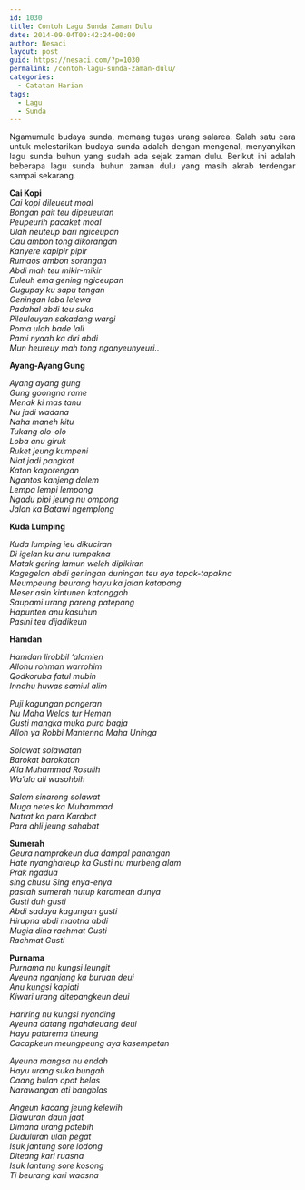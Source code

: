 ```yaml
---
id: 1030
title: Contoh Lagu Sunda Zaman Dulu
date: 2014-09-04T09:42:24+00:00
author: Nesaci
layout: post
guid: https://nesaci.com/?p=1030
permalink: /contoh-lagu-sunda-zaman-dulu/
categories:
  - Catatan Harian
tags:
  - Lagu
  - Sunda
---
```

<p style="text-align: justify;">
  Ngamumule budaya sunda, memang tugas urang salarea. Salah satu cara untuk melestarikan budaya sunda adalah dengan mengenal, menyanyikan lagu sunda buhun yang sudah ada sejak zaman dulu. Berikut ini adalah beberapa lagu sunda buhun zaman dulu yang masih akrab terdengar sampai sekarang.
</p>

<p style="text-align: justify;">
  <strong>Cai Kopi</strong><br /> <em>Cai kopi dileueut moal</em><br /> <em>Bongan pait teu dipeueutan</em><br /> <em>Peupeurih pacaket moal</em><br /> <em>Ulah neuteup bari ngiceupan </em><br /> <em>Cau ambon tong dikorangan</em><br /> <em>Kanyere kapipir pipir</em><br /> <em>Rumaos ambon sorangan</em><br /> <em>Abdi mah teu mikir-mikir</em><br /> <em>Euleuh ema gening ngiceupan</em><br /> <em>Gugupay ku sapu tangan</em><br /> <em>Geningan loba lelewa</em><br /> <em>Padahal abdi teu suka</em><br /> <em>Pileuleuyan sakadang wargi</em><br /> <em>Poma ulah bade lali</em><br /> <em>Pami nyaah ka diri abdi</em><br /> <em>Mun heureuy mah tong nganyeunyeuri..</em><!--more-->
</p>

**Ayang-Ayang Gung**

_Ayang ayang gung_  
_Gung goongna rame_  
_Menak ki mas tanu_  
_Nu jadi wadana_  
_Naha maneh kitu_  
_Tukang olo-olo_  
_Loba anu giruk_  
_Ruket jeung kumpeni_  
_Niat jadi pangkat_  
_Katon kagorengan_  
_Ngantos kanjeng dalem_  
_Lempa lempi lempong_  
_Ngadu pipi jeung nu ompong_  
_Jalan ka Batawi ngemplong_

**Kuda Lumping**

_Kuda lumping ieu dikuciran_  
_Di igelan ku anu tumpakna_  
_Matak gering lamun weleh dipikiran_  
_Kagegelan abdi geningan duningan teu aya tapak-tapakna_  
_Meumpeung beurang hayu ka jalan katapang_  
_Meser asin kintunen katonggoh_  
_Saupami urang pareng patepang_  
_Hapunten anu kasuhun_  
_Pasini teu dijadikeun_

**Hamdan**

_Hamdan lirobbil ‘alamien_  
_Allohu rohman warrohim_  
_Qodkoruba fatul mubin_  
_Innahu huwas samiul alim_

_Puji kagungan pangeran_  
_Nu Maha Welas tur Heman_  
_Gusti mangka muka pura bagja_  
_Alloh ya Robbi Mantenna Maha Uninga_

_Solawat solawatan_  
_Barokat barokatan_  
_A’la Muhammad Rosulih_  
_Wa’ala ali wasohbih_

_Salam sinareng solawat_  
_Muga netes ka Muhammad_  
_Natrat ka para Karabat_  
_Para ahli jeung sahabat_

**Sumerah**  
_Geura namprakeun dua dampal panangan_  
_Hate nyanghareup ka Gusti nu murbeng alam_  
_Prak ngadua_  
_sing chusu Sing enya-enya_  
_pasrah sumerah nutup karamean dunya_  
_Gusti duh gusti_  
_Abdi sadaya kagungan gusti_  
_Hirupna abdi maotna abdi_  
_Mugia dina rachmat Gusti_  
_Rachmat Gusti_

**Purnama**  
_Purnama nu kungsi leungit_  
_Ayeuna nganjang ka buruan deui_  
_Anu kungsi kapiati_  
_Kiwari urang ditepangkeun deui_ 

_Hariring nu kungsi nyanding_  
_Ayeuna datang ngahaleuang deui_  
_Hayu patarema tineung_  
_Cacapkeun meungpeung aya kasempetan_ 

_Ayeuna mangsa nu endah_  
_Hayu urang suka bungah_  
_Caang bulan opat belas_  
_Narawangan ati bangblas_

_Angeun kacang jeung kelewih_  
_Diawuran daun jaat_  
_Dimana urang patebih_  
_Duduluran ulah pegat_  
_Isuk jantung sore lodong_  
_Diteang kari ruasna_  
_Isuk lantung sore kosong_  
_Ti beurang kari waasna_